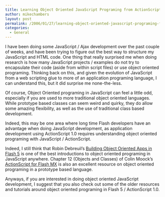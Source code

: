 ```yaml
---
title: Learning Object Oriented JavaScript Programing from ActionScript
author: mikechambers
layout: post
permalink: /2006/01/27/learning-object-oriented-javascript-programing-from-actionscript/
categories:
  - General
---
```



I have been doing some JavaScript / Ajax development over the past couple of weeks, and have been trying to figure out the best way to structure my JavaScript and HTML code. One thing that really surprised me when doing research is how many JavaScript projects / examples do not try to encapsulate their code (aside from within script files) or use object oriented programing. Thinking back on this, and given the evolution of JavaScript from a web scripting glue to more of an application programing language, I can understand this, but it did surprise me none-the-less.  
<!--more-->

  
Of course, Object Oriented programing in JavaScript can feel a little odd, especially if you are used to more traditional object oriented languages. While prototype based classes can seem weird and quirky, they do allow some amazing flexibility, as well as the use of traditional class based development.

Indeed, this may be one area where long time Flash developers have an advantage when doing JavaScript development, as application development using ActionScript 1.0 requires understanding object oriented programing with JavaScript / ActionScript.

Indeed, I still think that Robin Debreuil&#8217;s [Building Object Oriented Apps in Flash 5][1] is one of the best introductions to object oriented programing in JavaScript anywhere. Chapter 12 (Objects and Classes) of Colin Moock&#8217;s [ActionScript for Flash MX][2] is also an excellent resource on object oriented programing in a prototype based language.

Anyways, if you are interested in doing object oriented JavaScript development, I suggest that you also check out some of the older resources and tutorials around object oriented programing in Flash 5 / ActionScript 1.0.

 [1]: http://www.debreuil.com/docs/ch01_Intro.htm
 [2]: http://www.oreilly.com/catalog/actscript2/